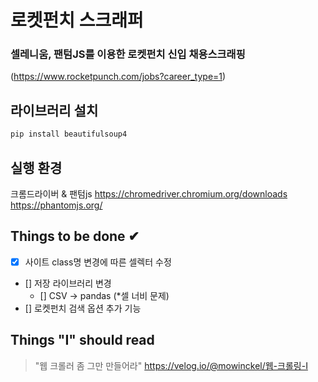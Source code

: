 # 로켓펀치 스크래퍼

### 셀레니움, 팬텀JS를 이용한 로켓펀치 신입 채용스크래핑

(https://www.rocketpunch.com/jobs?career_type=1)

## 라이브러리 설치

```sh
pip install beautifulsoup4
```

## 실행 환경

크롬드라이버 & 팬텀js
https://chromedriver.chromium.org/downloads
https://phantomjs.org/

## Things to be done ✔

- [x] 사이트 class명 변경에 따른 셀렉터 수정
- [] 저장 라이브러리 변경
  - [] CSV -> pandas (\*셀 너비 문제)
- [] 로켓펀치 검색 옵션 추가 기능

## Things "I" should read

> "웹 크롤러 좀 그만 만들어라" https://velog.io/@mowinckel/웹-크롤링-I
